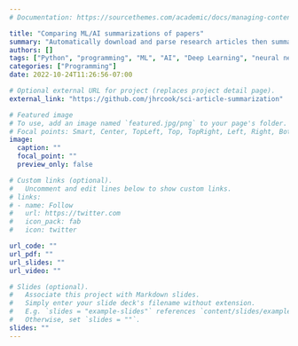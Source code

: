 ```yaml
---
# Documentation: https://sourcethemes.com/academic/docs/managing-content/

title: "Comparing ML/AI summarizations of papers"
summary: "Automatically download and parse research articles then summarize them with various ML and AI models."
authors: []
tags: ["Python", "programming", "ML", "AI", "Deep Learning", "neural network", "data science", "data analysis"]
categories: ["Programming"]
date: 2022-10-24T11:26:56-07:00

# Optional external URL for project (replaces project detail page).
external_link: "https://github.com/jhrcook/sci-article-summarization"

# Featured image
# To use, add an image named `featured.jpg/png` to your page's folder.
# Focal points: Smart, Center, TopLeft, Top, TopRight, Left, Right, BottomLeft, Bottom, BottomRight.
image:
  caption: ""
  focal_point: ""
  preview_only: false

# Custom links (optional).
#   Uncomment and edit lines below to show custom links.
# links:
# - name: Follow
#   url: https://twitter.com
#   icon_pack: fab
#   icon: twitter

url_code: ""
url_pdf: ""
url_slides: ""
url_video: ""

# Slides (optional).
#   Associate this project with Markdown slides.
#   Simply enter your slide deck's filename without extension.
#   E.g. `slides = "example-slides"` references `content/slides/example-slides.md`.
#   Otherwise, set `slides = ""`.
slides: ""
---
```

